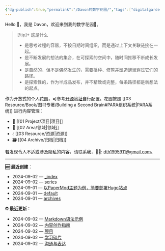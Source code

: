 ```yaml
---
{"dg-publish":true,"permalink":"/Davon的数字花园/","tags":["digitalgarden","gardenEntry"]}
---
```



Hello 👋，我是 Davon，欢迎来到我的数字花园🌱。

>[!tip]+ 这是什么
>- 是思考过程的容器，不按日期时间组织，而是通过上下文关联链接在一起。
>- 是不断发展的想法的集合，在可探索的空间中，随时间推移不断成长发展。
>- 是自然的，但不是偶然发生的，需要播种、修剪并塑造蜿蜒穿过它们的路径。
>- 是探索性的，作为半成品发布，并不精致或完整，每条路径都是新想法的起点。

作为开放式的个人花园，可参考[开源地址](https://github.com/DavonOs/digitalgarden)自行配置。花园按照 [[03 Resource/Book/图书专著/Building a Second Brain#PARA组织系统\|PARA系统]] 进行内容管理：
- 🎯 [[01 Project/项目\|项目]]
- 🔖 [[02 Area/领域\|领域]]
- 💧 [[03 Resource/资源\|资源]]
- 🗃️ [[04 Archive/归档\|归档]]

若发现令人不适或涉及隐私的内容，请联系我，🦀🦀: dth1995911@gmail.com。

---
**🆕 最近创建**：

<div><ul class="dataview list-view-ul"><li><span>2024-09-02 — <a data-tooltip-position="top" aria-label="blog/content/posts/_index.md" data-href="blog/content/posts/_index.md" href="blog/content/posts/_index.md" class="internal-link" target="_blank" rel="noopener">_index</a></span></li><li><span>2024-09-02 — <a data-tooltip-position="top" aria-label="blog/content/series.md" data-href="blog/content/series.md" href="blog/content/series.md" class="internal-link" target="_blank" rel="noopener">series</a></span></li><li><span>2024-09-01 — <a data-tooltip-position="top" aria-label="01 Project/Program/Hugo/以PaperMod主题为例，简要部署Hugo站点.md" data-href="01 Project/Program/Hugo/以PaperMod主题为例，简要部署Hugo站点.md" href="01 Project/Program/Hugo/以PaperMod主题为例，简要部署Hugo站点.md" class="internal-link" target="_blank" rel="noopener">以PaperMod主题为例，简要部署Hugo站点</a></span></li><li><span>2024-09-01 — <a data-tooltip-position="top" aria-label="blog/archetypes/default.md" data-href="blog/archetypes/default.md" href="blog/archetypes/default.md" class="internal-link" target="_blank" rel="noopener">default</a></span></li><li><span>2024-09-01 — <a data-tooltip-position="top" aria-label="blog/content/archives.md" data-href="blog/content/archives.md" href="blog/content/archives.md" class="internal-link" target="_blank" rel="noopener">archives</a></span></li></ul></div>

**⏰ 最近更新**：

<div><ul class="dataview list-view-ul"><li><span>2024-09-02 — <a data-tooltip-position="top" aria-label="01 Project/Content/Markdown语法示例.md" data-href="01 Project/Content/Markdown语法示例.md" href="01 Project/Content/Markdown语法示例.md" class="internal-link" target="_blank" rel="noopener">Markdown语法示例</a></span></li><li><span>2024-09-02 — <a data-tooltip-position="top" aria-label="01 Project/Content/内容创作指南.md" data-href="01 Project/Content/内容创作指南.md" href="01 Project/Content/内容创作指南.md" class="internal-link" target="_blank" rel="noopener">内容创作指南</a></span></li><li><span>2024-09-02 — <a data-tooltip-position="top" aria-label="01 Project/项目.md" data-href="01 Project/项目.md" href="01 Project/项目.md" class="internal-link" target="_blank" rel="noopener">项目</a></span></li><li><span>2024-09-02 — <a data-tooltip-position="top" aria-label="02 Area/学习碎片.md" data-href="02 Area/学习碎片.md" href="02 Area/学习碎片.md" class="internal-link" target="_blank" rel="noopener">学习碎片</a></span></li><li><span>2024-09-02 — <a data-tooltip-position="top" aria-label="02 Area/沟通与表达.md" data-href="02 Area/沟通与表达.md" href="02 Area/沟通与表达.md" class="internal-link" target="_blank" rel="noopener">沟通与表达</a></span></li></ul></div>



